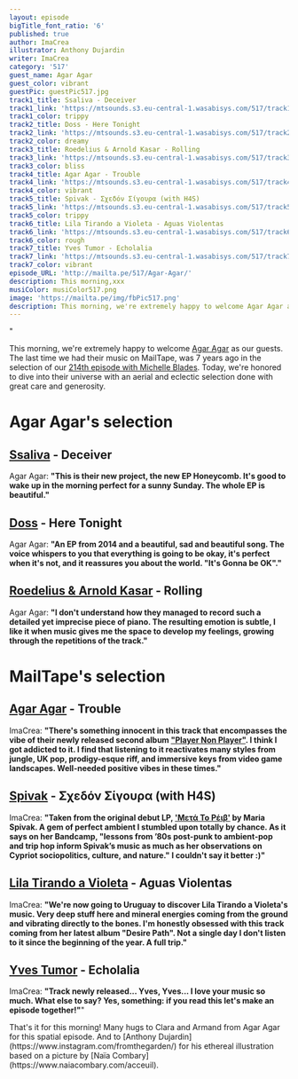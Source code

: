 ```yaml
---
layout: episode
bigTitle_font_ratio: '6'
published: true
author: ImaCrea
illustrator: Anthony Dujardin
writer: ImaCrea
category: '517'
guest_name: Agar Agar
guest_color: vibrant
guestPic: guestPic517.jpg
track1_title: Ssaliva - Deceiver
track1_link: 'https://mtsounds.s3.eu-central-1.wasabisys.com/517/track1.mp3'
track1_color: trippy
track2_title: Doss - Here Tonight
track2_link: 'https://mtsounds.s3.eu-central-1.wasabisys.com/517/track2.mp3'
track2_color: dreamy
track3_title: Roedelius & Arnold Kasar - Rolling
track3_link: 'https://mtsounds.s3.eu-central-1.wasabisys.com/517/track3.mp3'
track3_color: bliss
track4_title: Agar Agar - Trouble
track4_link: 'https://mtsounds.s3.eu-central-1.wasabisys.com/517/track4.mp3'
track4_color: vibrant
track5_title: Spivak - Σχεδόν Σίγουρα (with H4S)
track5_link: 'https://mtsounds.s3.eu-central-1.wasabisys.com/517/track5.mp3'
track5_color: trippy
track6_title: Lila Tirando a Violeta - Aguas Violentas
track6_link: 'https://mtsounds.s3.eu-central-1.wasabisys.com/517/track6.mp3'
track6_color: rough
track7_title: Yves Tumor - Echolalia
track7_link: 'https://mtsounds.s3.eu-central-1.wasabisys.com/517/track7.mp3'
track7_color: vibrant
episode_URL: 'http://mailta.pe/517/Agar-Agar/'
description: This morning,xxx
musiColor: musiColor517.png
image: 'https://mailta.pe/img/fbPic517.png'
description: This morning, we're extremely happy to welcome Agar Agar as our guests. The last time we had their music on MailTape, was 7 years ago in the selection of our 214th episode with Michelle Blades. Today, we're honored to dive into their universe with an aerial and eclectic selection done with great care and generosity.
---
```

"<p id="introduction">This morning, we're extremely happy to welcome [Agar Agar](https://agar--agar.bandcamp.com/album/player-non-player) as our guests. The last time we had their music on MailTape, was 7 years ago in the selection of our [214th episode with Michelle Blades](https://www.mailta.pe/214/michelle-blades/). Today, we're honored to dive into their universe with an aerial and eclectic selection done with great care and generosity.
</p>

# Agar Agar's selection

## [Ssaliva](https://ssaliva.bandcamp.com) - Deceiver
Agar Agar: **"**This is their new project, the new EP Honeycomb. It's good to wake up in the morning perfect for a sunny Sunday. The whole EP is beautiful.**"**

## [Doss](https://doss.bandcamp.com) - Here Tonight
Agar Agar: **"**An EP from 2014 and a beautiful, sad and beautiful song. The voice whispers to you that everything is going to be okay, it's perfect when it's not, and it reassures you about the world. "It's Gonna be OK".**"**

## [Roedelius & Arnold Kasar](https://www.discogs.com/release/10477403-Hans-Joachim-Roedelius-Arnold-Kasar-Einfluss) - Rolling
Agar Agar: **"**I don't understand how they managed to record such a detailed yet imprecise piece of piano.
The resulting emotion is subtle, I like it when music gives me the space to develop my feelings, growing through the repetitions of the track.**"**

 
# MailTape's selection

## [Agar Agar](https://agar--agar.bandcamp.com/album/player-non-player) - Trouble
ImaCrea: **"**There's something innocent in this track that encompasses the vibe of their newly released second album ["Player Non Player"](https://agar--agar.bandcamp.com/album/player-non-player). I think I got addicted to it. I find that listening to it reactivates many styles from jungle, UK pop, prodigy-esque riff, and immersive keys from video game landscapes. Well-needed positive vibes in these times.**"**

## [Spivak](https://spivak.bandcamp.com) - Σχεδόν Σίγουρα (with H4S)
ImaCrea: **"**Taken from the original debut LP, ['Μετά Το Ρέιβ'](https://spivak.bandcamp.com/album/-) by Maria Spivak. A gem of perfect ambient I stumbled upon totally by chance. As it says on her Bandcamp, "lessons from ’80s post-punk to ambient-pop and trip hop inform Spivak’s music as much as her observations on Cypriot sociopolitics, culture, and nature." I couldn't say it better :)**"**

## [Lila Tirando a Violeta](https://lilatirandoavioleta.bandcamp.com) - Aguas Violentas
ImaCrea: **"**We're now going to Uruguay to discover Lila Tirando a Violeta's music. Very deep stuff here and mineral energies coming from the ground and vibrating directly to the bones. I'm honestly obsessed with this track coming from her latest album "Desire Path". Not a single day I don't listen to it since the beginning of the year. A full trip.**"**

## [Yves Tumor](https://yves-tumor.bandcamp.com) - Echolalia
ImaCrea: **"**Track newly released... Yves, Yves... I love your music so much. What else to say? Yes, something: if you read this let's make an episode together!**"**"

<p id="outroduction">That's it for this morning! Many hugs to Clara and Armand from Agar Agar for this spatial episode. And to [Anthony Dujardin](https://www.instagram.com/fromthegarden/) for his ethereal illustration based on a picture by [Naïa Combary](https://www.naiacombary.com/acceuil).</p>
